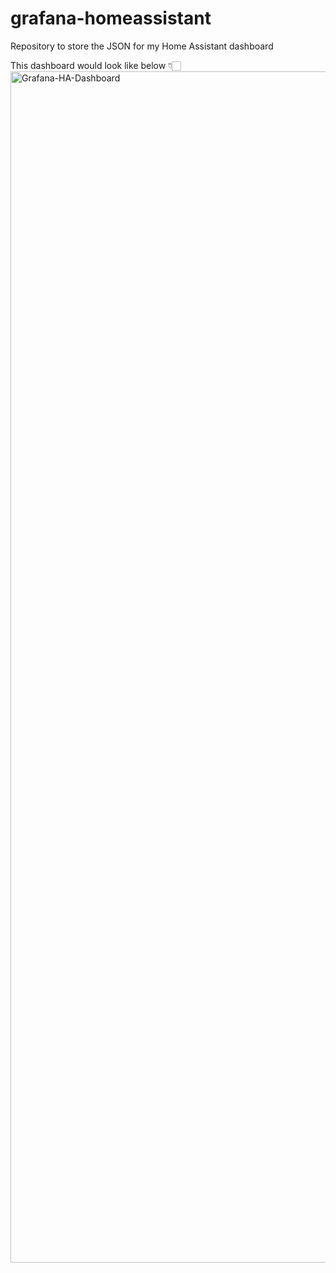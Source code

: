 # grafana-homeassistant
Repository to store the JSON for my Home Assistant dashboard

This dashboard would look like below 👇🏻
<img width="1906" alt="Grafana-HA-Dashboard" src="https://github.com/navbahl/grafana-homeassistant/assets/67199928/8b2d568d-4d51-4721-bfd2-8554c921e11b">

